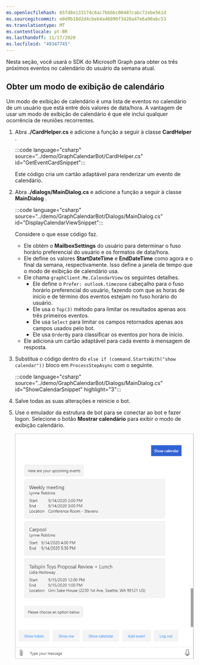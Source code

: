 ```yaml
---
ms.openlocfilehash: 65fd8e133174c6ac7bbbbc00487cabc72ebe561d
ms.sourcegitcommit: e0d9b18d2d4cbeb4a48890f3420a47e6a90abc53
ms.translationtype: MT
ms.contentlocale: pt-BR
ms.lasthandoff: 11/17/2020
ms.locfileid: "49347745"
---
```

<!-- markdownlint-disable MD002 MD041 -->

Nesta seção, você usará o SDK do Microsoft Graph para obter os três próximos eventos no calendário do usuário da semana atual.

## <a name="get-a-calendar-view"></a>Obter um modo de exibição de calendário

Um modo de exibição de calendário é uma lista de eventos no calendário de um usuário que está entre dois valores de data/hora. A vantagem de usar um modo de exibição de calendário é que ele inclui qualquer ocorrência de reuniões recorrentes.

1. Abra **./CardHelper.cs** e adicione a função a seguir à classe **CardHelper** .

    :::code language="csharp" source="../demo/GraphCalendarBot/CardHelper.cs" id="GetEventCardSnippet":::

    Este código cria um cartão adaptável para renderizar um evento de calendário.

1. Abra **./dialogs/MainDialog.cs** e adicione a função a seguir à classe **MainDialog** .

    :::code language="csharp" source="../demo/GraphCalendarBot/Dialogs/MainDialog.cs" id="DisplayCalendarViewSnippet":::

    Considere o que esse código faz.

    - Ele obtém o **MailboxSettings** do usuário para determinar o fuso horário preferencial do usuário e os formatos de data/hora.
    - Ele define os valores **StartDateTime** e **EndDateTime** como agora e o final da semana, respectivamente. Isso define a janela de tempo que o modo de exibição de calendário usa.
    - Ele chama `graphClient.Me.CalendarView` os seguintes detalhes.
        - Ele define o `Prefer: outlook.timezone` cabeçalho para o fuso horário preferencial do usuário, fazendo com que as horas de início e de término dos eventos estejam no fuso horário do usuário.
        - Ele usa o `Top(3)` método para limitar os resultados apenas aos três primeiros eventos.
        - Ele usa `Select` para limitar os campos retornados apenas aos campos usados pelo bot.
        - Ele usa `OrderBy` para classificar os eventos por hora de início.
    - Ele adiciona um cartão adaptável para cada evento à mensagem de resposta.

1. Substitua o código dentro do `else if (command.StartsWith("show calendar"))` bloco em `ProcessStepAsync` com o seguinte.

    :::code language="csharp" source="../demo/GraphCalendarBot/Dialogs/MainDialog.cs" id="ShowCalendarSnippet" highlight="3":::

1. Salve todas as suas alterações e reinicie o bot.

1. Use o emulador da estrutura de bot para se conectar ao bot e fazer logon. Selecione o botão **Mostrar calendário** para exibir o modo de exibição calendário.

    ![Uma captura de tela do cartão adaptável mostrando os três próximos eventos](images/calendar-view.png)

